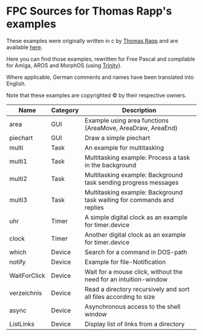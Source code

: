 
FPC Sources for Thomas Rapp's examples
======================================

These examples were originally written in c by [Thomas Rapp](http://thomas-rapp.homepage.t-online.de) and are available [here](http://thomas-rapp.homepage.t-online.de/examples/index.html).

Here you can find those examples, rewritten for Free Pascal and compilable
for Amiga, AROS and MorphOS (using [Trinity](https://github.com/magorium/fpc-triforce/tree/master/Base/Trinity)).

Where applicable, German comments and names have been translated into English.

Note that these examples are copyrighted :copyright: by their respective owners.


| Name                | Category     | Description                                                            |
| ------------------- | ------------ | ---------------------------------------------------------------------- |
| area                | GUI          | Example using area functions (AreaMove, AreaDraw, AreaEnd)             |
| piechart            | GUI          | Draw a simple piechart                                                 |
| multi               | Task         | An example for multitasking                                            |
| multi1              | Task         | Multitasking example: Process a task in the background                 |
| multi2              | Task         | Multitasking example: Background task sending progress messages        |
| multi3              | Task         | Multitasking example: Background task waiting for commands and replies |
| uhr                 | Timer        | A simple digital clock as an example for timer.device                  |
| clock               | Timer        | Another digital clock as an example for timer.device                   |
| which               | Device       | Search for a command in DOS-path                                       |
| notify              | Device       | Example for file-Notification                                          |
| WaitForClick        | Device       | Wait for a mouse click, without the need for an intuition-window       |
| verzeichnis         | Device       | Read a directory recursively and sort all files according to size      |
| async               | Device       | Asynchronous access to the shell window                                |
| ListLinks           | Device       | Display list of links from a directory                                 |
